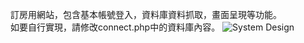 訂房用網站，包含基本帳號登入，資料庫資料抓取，畫面呈現等功能。  
如要自行實現，請修改connect.php中的資料庫內容。
![System Design](https://github.com/ryutasu/Booking_website/assets/88626662/cf441787-75cb-484a-a8ea-400d47efc3c7)
